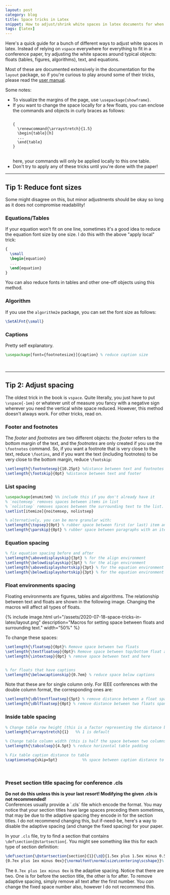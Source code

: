 ```yaml
---
layout: post
category: blog
title: Space tricks in Latex
snippet: How to adjust/shrink white spaces in latex documents for when you're just one line over the conference page limit
tags: [latex]
---
```


Here's a quick guide for a bunch of different ways to adjust white spaces in latex. Instead of relying on `vspace` everywhere for everything to fit in a conference paper, try adjusting the white spaces around typical objects: floats (tables, figures, algorithms), text, and equations.

Most of these are documented extensively in the documentation for the `layout` package, so if you're curious to play around some of their tricks, please read the [user manual](http://ctan.math.washington.edu/tex-archive/macros/latex/contrib/layouts/layman.pdf).



<div class="tip">
Some notes:
<ul>
<li>To visualize the margins of the page, use <code>\usepackage{showframe}</code>.</li>
<li>If you want to change the space locally for a few floats, you can enclose the commands and objects in curly braces as follows:
<pre>
<code>
{
  \renewcommand{\arraystretch}{1.5}
  \begin{table}[h]
  ...
  \end{table}
}
</code>
</pre>
here, your commands will only be applied locally to this one table.
</li>
<li>Don't try to apply any of these tricks until you're done with the paper!</li>
</ul>

</div>

------------------------


## Tip 1: Reduce font sizes
Some might disagree on this, but minor adjustments should be okay so long as it does not compromise readability!

### Equations/Tables
If your equation won't fit on one line, sometimes it's a good idea to reduce the equation font size by one size. I do this with the above "apply local" trick:

``` latex
{
  \small
  \begin{equation}
  ...
  \end{equation}
}
```
You can also reduce fonts in tables and other one-off objects using this method.

### Algorithm
If you use the `algorithm2e` package, you can set the font size as follows:
``` latex
\SetAlFnt{\small}
```

### Captions
Pretty self explanatory.
``` latex
\usepackage[font={footnotesize}]{caption} % reduce caption size
```

<br/>

------------------------

## Tip 2: Adjust spacing

The oldest trick in the book is `vspace`. Quite literally, you just have to put `\vspace{-1em}` or whatever unit of measure you fancy with a negative sign wherever you need the vertical white space reduced. However, this method doesn't always work. For other tricks, read on.

### Footer and footnotes

The *footer* and *footnotes* are two different objects: the *footer* refers to the bottom margin of the text, and the *footnotes* are only created if you use the `\footnotes` command. So, if you want a footnote that is very close to the text, reduce `\footins`, and if you want the text (including footnotes) to be very close to the bottom margin, reduce `\footskip`:
``` latex
\setlength{\footnotesep}{10.25pt} %distance between text and footnotes (same as \skip\footins)
\setlength{\footskip}{0pt} %distance between text and footer
```

### List spacing
``` latex
\usepackage{enumitem} %% include this if you don't already have it
% `noitemsep` removes spaces between items in list
% `nolistsep` removes spaces between the surrounding text to the list.
\setlist[itemize]{noitemsep, nolistsep}

% alternatively, you can be more granular with:
\setlength{\topsep}{0pt} % rubber space between first (or last) item and preceding(or following) paragraph.
\setlength{\parskip}{0pt} % rubber space between paragraphs with an item

```

### Equation spacing
``` latex
% fix equation spacing before and after
\setlength{\abovedisplayskip}{3pt} % for the align environment
\setlength{\belowdisplayskip}{3pt} % for the align environment
\setlength{\abovedisplayshortskip}{3pt} % for the equation environment
\setlength{\belowdisplayshortskip}{3pt} % for the equation environment

```

### Float environments spacing
Floating environments are figures, tables and algorithms.
The relationship between text and floats are shown in the following image. Changing the macros will affect all types of floats.

{% include image.html url="/assets/2020-07-18-space-tricks-in-latex/layout.png" description="Macros for setting space between floats and surrounding text." width="50%" %}

To change these spaces:
``` latex
\setlength{\floatsep}{0pt}% Remove space between two floats
\setlength{\textfloatsep}{0pt}% Remove space between top/bottom float and text
\setlength{\intextsep}{0pt} % remove space between text and here


% for floats that have captions
\setlength{\belowcaptionskip}{0.7em} % reduce space below captions
```
Note that these are for single column only. For IEEE conferences with the double column format, the corresponding ones are:

``` latex
\setlength{\dbltextfloatsep}{5pt} % remove distance between a float spanning both columns and the text
\setlength{\dblfloatsep}{0pt} % remove distance between two floats spanning both columns
```

### Inside table spacing

``` latex
% Change table row height (this is a factor representing the distance between two rows)
\setlength{\arraystretch}{1}   %% 1 is default

% Change table column width (this is half the space between two columns)
\setlength{\tabcolsep}{4.5pt} % reduce horizontal table padding

% Fix table caption distance to table
\captionsetup{skip=5pt}           %% space between caption distance to table
```
<br/>


### Preset section title spacing for conference .cls
<div class="danger">
<b>Do not do this unless this is your last resort! Modifying the given .cls is not recommended!</b>
</div>
Conferences usually provide a `.cls` file which encode the format. You may notice that your section titles have large spaces preceding them sometimes, that may be due to the adaptive spacing they encode in for the section titles. I do not recommend changing this, but if-need-be, here's a way to disable the adaptive spacing (and change the fixed spacing) for your paper.

In your `.cls` file, try to find a section that contains `\def\section{@startsection{`. You might see something like this for each type of section definition:

```latex
\def\section{\@startsection{section}{1}{\z@}{1.5ex plus 1.5ex minus 0.5ex}%
{0.7ex plus 1ex minus 0ex}{\normalfont\normalsize\centering\scshape}}%
```

The `0.7ex plus 1ex minus 0ex` is the adaptive spacing. Notice that there are two. One is for before the section title, the other is for after. To remove adaptive spacing, simply remove all text after the first number. You _can_ change the fixed space number also, however I do not recommend this.
